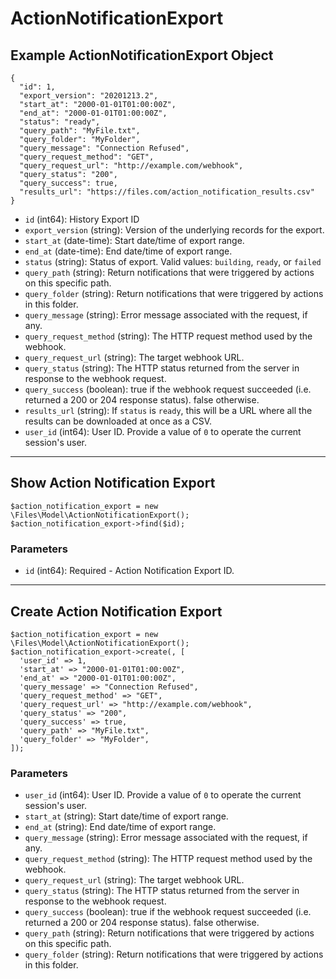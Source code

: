 # ActionNotificationExport

## Example ActionNotificationExport Object

```
{
  "id": 1,
  "export_version": "20201213.2",
  "start_at": "2000-01-01T01:00:00Z",
  "end_at": "2000-01-01T01:00:00Z",
  "status": "ready",
  "query_path": "MyFile.txt",
  "query_folder": "MyFolder",
  "query_message": "Connection Refused",
  "query_request_method": "GET",
  "query_request_url": "http://example.com/webhook",
  "query_status": "200",
  "query_success": true,
  "results_url": "https://files.com/action_notification_results.csv"
}
```

* `id` (int64): History Export ID
* `export_version` (string): Version of the underlying records for the export.
* `start_at` (date-time): Start date/time of export range.
* `end_at` (date-time): End date/time of export range.
* `status` (string): Status of export.  Valid values: `building`, `ready`, or `failed`
* `query_path` (string): Return notifications that were triggered by actions on this specific path.
* `query_folder` (string): Return notifications that were triggered by actions in this folder.
* `query_message` (string): Error message associated with the request, if any.
* `query_request_method` (string): The HTTP request method used by the webhook.
* `query_request_url` (string): The target webhook URL.
* `query_status` (string): The HTTP status returned from the server in response to the webhook request.
* `query_success` (boolean): true if the webhook request succeeded (i.e. returned a 200 or 204 response status). false otherwise.
* `results_url` (string): If `status` is `ready`, this will be a URL where all the results can be downloaded at once as a CSV.
* `user_id` (int64): User ID.  Provide a value of `0` to operate the current session's user.

---

## Show Action Notification Export

```
$action_notification_export = new \Files\Model\ActionNotificationExport();
$action_notification_export->find($id);
```


### Parameters

* `id` (int64): Required - Action Notification Export ID.

---

## Create Action Notification Export

```
$action_notification_export = new \Files\Model\ActionNotificationExport();
$action_notification_export->create(, [
  'user_id' => 1,
  'start_at' => "2000-01-01T01:00:00Z",
  'end_at' => "2000-01-01T01:00:00Z",
  'query_message' => "Connection Refused",
  'query_request_method' => "GET",
  'query_request_url' => "http://example.com/webhook",
  'query_status' => "200",
  'query_success' => true,
  'query_path' => "MyFile.txt",
  'query_folder' => "MyFolder",
]);
```


### Parameters

* `user_id` (int64): User ID.  Provide a value of `0` to operate the current session's user.
* `start_at` (string): Start date/time of export range.
* `end_at` (string): End date/time of export range.
* `query_message` (string): Error message associated with the request, if any.
* `query_request_method` (string): The HTTP request method used by the webhook.
* `query_request_url` (string): The target webhook URL.
* `query_status` (string): The HTTP status returned from the server in response to the webhook request.
* `query_success` (boolean): true if the webhook request succeeded (i.e. returned a 200 or 204 response status). false otherwise.
* `query_path` (string): Return notifications that were triggered by actions on this specific path.
* `query_folder` (string): Return notifications that were triggered by actions in this folder.
